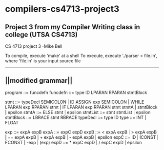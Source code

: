 # compilers-cs4713-project3
Project 3 from my Compiler Writing class in college (UTSA CS4713)
----
CS 4713 project 3
-Mike Bell


To compile, execute 'make' at a shell
To execute, execute './parser < file.in', where 'file.in' is your input source file

--------------------
||modified grammar||
--------------------

program 	::=	funcdefn
funcdefn 	::=	type ID LPARAN RPARAN stmtBlock

stmt 		::=	typeDecl SEMICOLON |
			ID ASSIGN exp SEMICOLON |
			WHILE LPARAN exp RPARAN stmt |
			IF LPARAN exp RPARAN stmt stmtA |
			stmtBlock |
			epsilon
stmtA		::=	ELSE stmt | epsilon
stmtList 	::= 	stmt stmtList | epsilon
stmtBlock 	::= 	LBRACE stmt RBRACE
typeDecl 	::= 	type ID
type		::=	INT | FLOAT

exp		::=	expA expB
expA		::=	expC expD
expB		::=	< expA expB | > expA expB | == expA expB | + expA expB | 
			- expA expB | epsilon
expC		::=	ID | ICONST | FCONST | -exp | (exp)
expD		::=	* expC expD | / expC expD | epsilon

	
